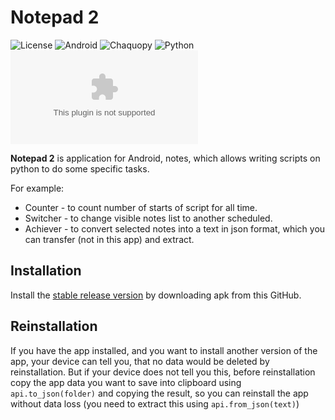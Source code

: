 # Notepad 2
![License](https://img.shields.io/github/license/Matvey24/Notepad_2)
![Android](https://img.shields.io/badge/android-5.0%2B-blue)
![Chaquopy](https://img.shields.io/badge/Chaquopy-12.0.0-blue)
![Python](https://img.shields.io/badge/python-3.8-blue)
![APK size](https://img.shields.io/github/size/Matvey24/Notepad_2/raw/master/app/release/app-release.apk?label=APK)

**Notepad 2** is application for Android, notes, which allows writing scripts on python to do some specific tasks.

For example:
* Counter - to count number of starts of script for all time.
* Switcher - to change visible notes list to another scheduled.
* Achiever - to convert selected notes into a text in json format,
  which you can transfer (not in this app) and extract.

## Installation
Install the [stable release version](https://github.com/Matvey24/Notepad_2/raw/master/app/release/app-release.apk) by downloading apk from this GitHub.

## Reinstallation
If you have the app installed, and you want to install another version of the app, your device can tell you, that no data would be deleted by reinstallation.
But if your device does not tell you this, before reinstallation copy the app data you want to save into clipboard using `api.to_json(folder)` and copying the result, so you can reinstall the app without data loss (you need to extract this using `api.from_json(text)`)